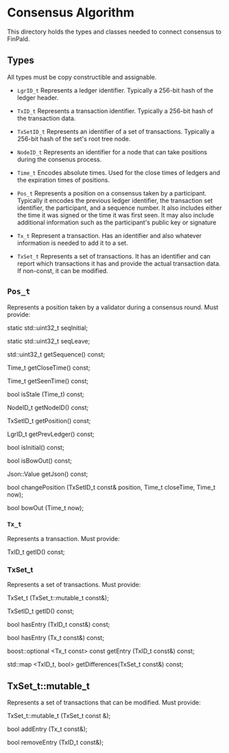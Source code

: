 # Consensus Algorithm

This directory holds the types and classes needed
to connect consensus to FinPald.

## Types

All types must be copy constructible and assignable.

* `LgrID_t`
  Represents a ledger identifier.
  Typically a 256-bit hash of the ledger header.

* `TxID_t`
  Represents a transaction identifier.
  Typically a 256-bit hash of the transaction data.

* `TxSetID_t`
  Represents an identifier of a set of transactions.
  Typically a 256-bit hash of the set's root tree node.

* `NodeID_t`
  Represents an identifier for a node that can take positions during
  the consenus process.

* `Time_t`
  Encodes absolute times. Used for the close times of ledgers and the
  expiration times of positions.

* `Pos_t`
  Represents a position on a consensus taken by a participant.
  Typically it encodes the previous ledger identifier, the transaction
  set identifier, the participant, and a sequence number. It also includes
  either the time it was signed or the time it was first seen. It may also
  include additional information such as the participant's public key or
  signature

* `Tx_t`
  Represent a transaction. Has an identifier and also whatever information
  is needed to add it to a set.

* `TxSet_t`
  Represents a set of transactions. It has an identifier and can report
  which transactions it has and provide the actual transaction data.
  If non-const, it can be modified.

## `Pos_t`

Represents a position taken by a validator during a consensus round.
Must provide:

static std::uint32_t seqInitial;

static std::uint32_t seqLeave;

std::uint32_t getSequence() const;

Time_t getCloseTime() const;

Time_t getSeenTime() const;

bool isStale (Time_t) const;

NodeID_t getNodeID() const;

TxSetID_t getPosition() const;

LgrID_t getPrevLedger() const;

bool isInitial() const;

bool isBowOut() const;

Json::Value getJson() const;

bool changePosition (TxSetID_t const& position, Time_t closeTime, Time_t now);

bool bowOut (Time_t now);


### `Tx_t`

Represents a transaction.
Must provide:

TxID_t getID() const;


### TxSet_t

Represents a set of transactions.
Must provide:

TxSet_t (TxSet_t::mutable_t const&);

TxSetID_t getID() const;

bool hasEntry (TxID_t const&) const;

bool hasEntry (Tx_t const&) const;

boost::optional <Tx_t const> const getEntry (TxID_t const&) const;

std::map <TxID_t, bool> getDifferences(TxSet_t const&) const;

## TxSet_t::mutable_t

Represents a set of transactions that can be modified.
Must provide:

TxSet_t::mutable_t (TxSet_t const &);

bool addEntry (Tx_t const&);

bool removeEntry (TxID_t const&);
